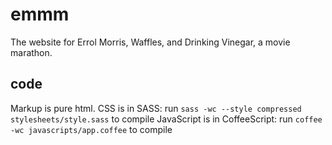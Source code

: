 # emmm

The website for Errol Morris, Waffles, and Drinking Vinegar, a movie marathon.

## code

Markup is pure html.
CSS is in SASS: run `sass -wc --style compressed stylesheets/style.sass` to compile
JavaScript is in CoffeeScript: run `coffee -wc javascripts/app.coffee` to compile
